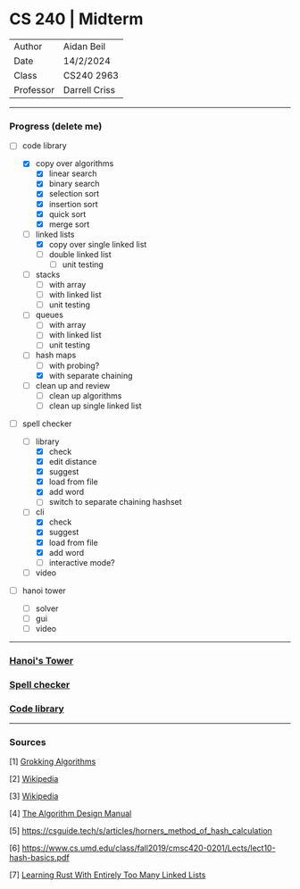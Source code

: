 # CS 240 | Midterm

| | |
|-|-|
| Author | Aidan Beil |
| Date | 14/2/2024 |
| Class | CS240 2963 |
| Professor | Darrell Criss |

---

### Progress (delete me)

- [ ] code library

    - [x] copy over algorithms
        - [x] linear search
        - [x] binary search
        - [x] selection sort
        - [x] insertion sort
        - [x] quick sort
        - [x] merge sort

    - [ ] linked lists
        - [x] copy over single linked list
        - [ ] double linked list
            - [ ] unit testing

    - [ ] stacks
        - [ ] with array
        - [ ] with linked list
        - [ ] unit testing

    - [ ] queues
        - [ ] with array
        - [ ] with linked list
        - [ ] unit testing
    
    - [ ] hash maps
        - [ ] with probing?
        - [x] with separate chaining

    - [ ] clean up and review
        - [ ] clean up algorithms
        - [ ] clean up single linked list

- [ ] spell checker

    - [ ] library
        - [x] check
        - [x] edit distance
        - [x] suggest
        - [x] load from file
        - [x] add word
        - [ ] switch to separate chaining hashset

    - [ ] cli
        - [x] check
        - [x] suggest
        - [x] load from file
        - [x] add word
        - [ ] interactive mode?
    
    - [ ] video

- [ ] hanoi tower

    - [ ] solver
    - [ ] gui
    - [ ] video

---

### [Hanoi's Tower](HanoiTower/README.md)

### [Spell checker](SpellChecker/README.md)

### [Code library](CodeLibrary/README.md)

---

### Sources

[1] [Grokking Algorithms](https://livebook.manning.com/book/grokking-algorithms-second-edition/chapter-1/v-4/)

[2] [Wikipedia](https://en.wikipedia.org/wiki/Horner's_method)

[3] [Wikipedia](https://en.wikipedia.org/wiki/Hash_function#Radix_conversion_hashing)

[4] [The Algorithm Design Manual]()

[5] <https://csguide.tech/s/articles/horners_method_of_hash_calculation>

[6] <https://www.cs.umd.edu/class/fall2019/cmsc420-0201/Lects/lect10-hash-basics.pdf>

[7] [Learning Rust With Entirely Too Many Linked Lists](https://rust-unofficial.github.io/too-many-lists/index.html#learn-rust-with-entirely-too-many-linked-lists)